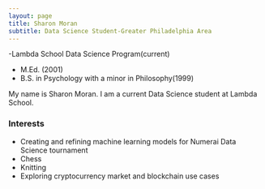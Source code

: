 ```yaml
---
layout: page
title: Sharon Moran
subtitle: Data Science Student-Greater Philadelphia Area
---
```

-Lambda School Data Science Program(current)
- M.Ed. (2001)
- B.S. in Psychology with a minor in Philosophy(1999)

My name is Sharon Moran. I am a current Data Science student at Lambda School.




### Interests
- Creating and refining machine learning models for Numerai Data Science tournament
- Chess
- Knitting
- Exploring cryptocurrency market and blockchain use cases

